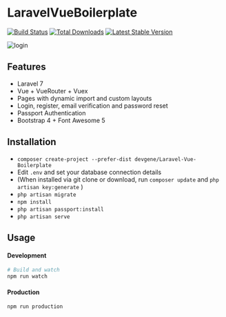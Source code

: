 # LaravelVueBoilerplate


<a href="https://github.com/cretueusebiu/laravel-vue-spa/actions"><img src="https://github.com/cretueusebiu/laravel-vue-spa/workflows/tests/badge.svg" alt="Build Status"></a>
<a href="https://packagist.org/packages/cretueusebiu/laravel-vue-spa"><img src="https://poser.pugx.org/cretueusebiu/laravel-vue-spa/d/total.svg" alt="Total Downloads"></a>
<a href="https://packagist.org/packages/cretueusebiu/laravel-vue-spa"><img src="https://poser.pugx.org/cretueusebiu/laravel-vue-spa/v/stable.svg" alt="Latest Stable Version"></a>

![login](https://user-images.githubusercontent.com/16412194/119227496-c3ecdc80-bb2b-11eb-9ada-25012669c7f7.png)


## Features

- Laravel 7
- Vue + VueRouter + Vuex
- Pages with dynamic import and custom layouts
- Login, register, email verification and password reset
- Passport Authentication
- Bootstrap 4 + Font Awesome 5



## Installation

- `composer create-project --prefer-dist devgene/Laravel-Vue-Boilerplate`
- Edit `.env` and set your database connection details
- (When installed via git clone or download, run `composer update` and `php artisan key:generate` )
- `php artisan migrate`
- `npm install`
- `php artisan passport:install`
- `php artisan serve`

## Usage

#### Development

```bash
# Build and watch
npm run watch

```

#### Production

```bash
npm run production
```
